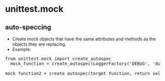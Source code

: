 # unittest.mock

## auto-speccing
- Create mock objects that have the same attributes and methods as the objects they are replacing.
- Example:
<pre>
from unittest.mock import create_autospec
  mock_function = create_autospec(LoggerFactory('DEBUG', 'dummy'))
  
mock_function2 = create_autospec(target_function, return_value='fishy')
</pre>
